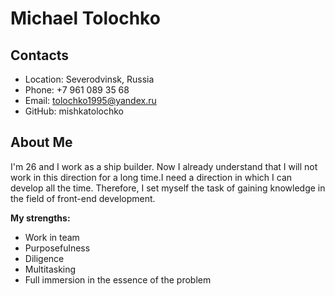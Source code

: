 # Michael Tolochko

## Contacts

   * Location: Severodvinsk, Russia
   * Phone: +7 961 089 35 68
   * Email: tolochko1995@yandex.ru
   * GitHub: mishkatolochko
   
## About Me

I'm 26 and I work as a ship builder. Now I already understand that I will not work in this direction for a long time.I need a direction in which I can develop all the time. Therefore, I set myself the task of gaining knowledge in the field of front-end development.

**My strengths:**
   *   Work in team
   *   Purposefulness
   *   Diligence
   *   Multitasking
   *   Full immersion in the essence of the problem
